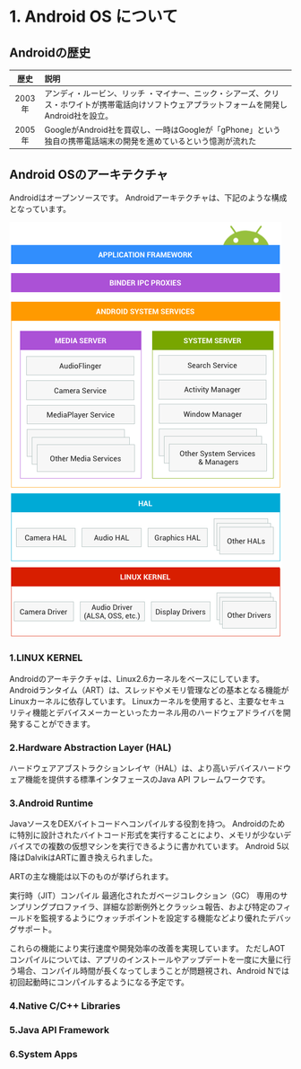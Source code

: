 # 1. Android OS について

## Androidの歴史

|  歴史 |説明|
|:----:|:--|
|2003年|アンディ・ルービン、リッチ ・マイナー、ニック・シアーズ、クリス・ホワイトが携帯電話向けソフトウェアプラットフォームを開発しAndroid社を設立。|
|2005年|GoogleがAndroid社を買収し、一時はGoogleが「gPhone」という独自の携帯電話端末の開発を進めているという憶測が流れた|


## Android OSのアーキテクチャ

Androidはオープンソースです。
Androidアーキテクチャは、下記のような構成となっています。

![Android](img/platformarchitecture.png)

### 1.LINUX KERNEL

Androidのアーキテクチャは、Linux2.6カーネルをベースにしています。
Androidランタイム（ART）は、スレッドやメモリ管理などの基本となる機能がLinuxカーネルに依存しています。
Linuxカーネルを使用すると、主要なセキュリティ機能とデバイスメーカーといったカーネル用のハードウェアドライバを開発することができます。

### 2.Hardware Abstraction Layer (HAL)

ハードウェアアブストラクションレイヤ（HAL）は、より高いデバイスハードウェア機能を提供する標準インタフェースのJava API フレームワークです。

### 3.Android Runtime

JavaソースをDEXバイトコードへコンパイルする役割を持つ。
Androidのために特別に設計されたバイトコード形式を実行することにより、メモリが少ないデバイスでの複数の仮想マシンを実行できるように書かれています。
Android 5以降はDalvikはARTに置き換えられました。

ARTの主な機能は以下のものが挙げられます。

実行時（JIT）コンパイル
最適化されたガベージコレクション（GC）
専用のサンプリングプロファイラ、詳細な診断例外とクラッシュ報告、および特定のフィールドを監視するようにウォッチポイントを設定する機能などより優れたデバッグサポート。

これらの機能により実行速度や開発効率の改善を実現しています。
ただしAOTコンパイルについては、アプリのインストールやアップデートを一度に大量に行う場合、コンパイル時間が長くなってしまうことが問題視され、Android Nでは初回起動時にコンパイルするようになる予定です。

### 4.Native C/C++ Libraries

### 5.Java API Framework

### 6.System Apps
